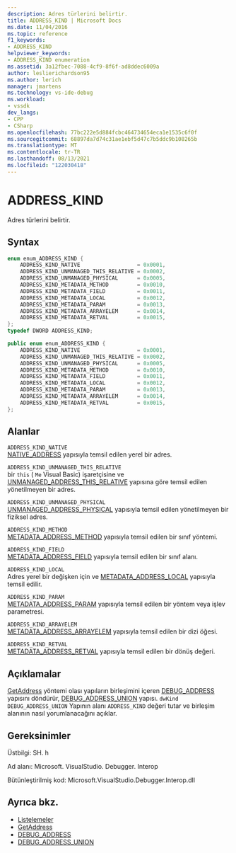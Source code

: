 ```yaml
---
description: Adres türlerini belirtir.
title: ADDRESS_KIND | Microsoft Docs
ms.date: 11/04/2016
ms.topic: reference
f1_keywords:
- ADDRESS_KIND
helpviewer_keywords:
- ADDRESS_KIND enumeration
ms.assetid: 3a12fbec-7088-4cf9-8f6f-ad8ddec6009a
author: leslierichardson95
ms.author: lerich
manager: jmartens
ms.technology: vs-ide-debug
ms.workload:
- vssdk
dev_langs:
- CPP
- CSharp
ms.openlocfilehash: 77bc222e5d884fcbc464734654eca1e1535c6f0f
ms.sourcegitcommit: 68897da7d74c31ae1ebf5d47c7b5ddc9b108265b
ms.translationtype: MT
ms.contentlocale: tr-TR
ms.lasthandoff: 08/13/2021
ms.locfileid: "122030418"
---
```

# <a name="address_kind"></a>ADDRESS_KIND
Adres türlerini belirtir.

## <a name="syntax"></a>Syntax

```cpp
enum enum_ADDRESS_KIND {
    ADDRESS_KIND_NATIVE                  = 0x0001,
    ADDRESS_KIND_UNMANAGED_THIS_RELATIVE = 0x0002,
    ADDRESS_KIND_UNMANAGED_PHYSICAL      = 0x0005,
    ADDRESS_KIND_METADATA_METHOD         = 0x0010,
    ADDRESS_KIND_METADATA_FIELD          = 0x0011,
    ADDRESS_KIND_METADATA_LOCAL          = 0x0012,
    ADDRESS_KIND_METADATA_PARAM          = 0x0013,
    ADDRESS_KIND_METADATA_ARRAYELEM      = 0x0014,
    ADDRESS_KIND_METADATA_RETVAL         = 0x0015,
};
typedef DWORD ADDRESS_KIND;
```

```csharp
public enum enum_ADDRESS_KIND {
    ADDRESS_KIND_NATIVE                  = 0x0001,
    ADDRESS_KIND_UNMANAGED_THIS_RELATIVE = 0x0002,
    ADDRESS_KIND_UNMANAGED_PHYSICAL      = 0x0005,
    ADDRESS_KIND_METADATA_METHOD         = 0x0010,
    ADDRESS_KIND_METADATA_FIELD          = 0x0011,
    ADDRESS_KIND_METADATA_LOCAL          = 0x0012,
    ADDRESS_KIND_METADATA_PARAM          = 0x0013,
    ADDRESS_KIND_METADATA_ARRAYELEM      = 0x0014,
    ADDRESS_KIND_METADATA_RETVAL         = 0x0015,
};
```

## <a name="fields"></a>Alanlar
`ADDRESS_KIND_NATIVE`\
[NATIVE_ADDRESS](../../../extensibility/debugger/reference/native-address.md) yapısıyla temsil edilen yerel bir adres.

`ADDRESS_KIND_UNMANAGED_THIS_RELATIVE`\
bir `this` ( `Me` Visual Basic) işaretçisine ve [UNMANAGED_ADDRESS_THIS_RELATIVE](../../../extensibility/debugger/reference/unmanaged-address-this-relative.md) yapısına göre temsil edilen yönetilmeyen bir adres.

`ADDRESS_KIND_UNMANAGED_PHYSICAL`\
[UNMANAGED_ADDRESS_PHYSICAL](../../../extensibility/debugger/reference/unmanaged-address-physical.md) yapısıyla temsil edilen yönetilmeyen bir fiziksel adres.

`ADDRESS_KIND_METHOD`\
[METADATA_ADDRESS_METHOD](../../../extensibility/debugger/reference/metadata-address-method.md) yapısıyla temsil edilen bir sınıf yöntemi.

`ADDRESS_KIND_FIELD`\
[METADATA_ADDRESS_FIELD](../../../extensibility/debugger/reference/metadata-address-field.md) yapısıyla temsil edilen bir sınıf alanı.

`ADDRESS_KIND_LOCAL`\
Adres yerel bir değişken için ve [METADATA_ADDRESS_LOCAL](../../../extensibility/debugger/reference/metadata-address-local.md) yapısıyla temsil edilir.

`ADDRESS_KIND_PARAM`\
[METADATA_ADDRESS_PARAM](../../../extensibility/debugger/reference/metadata-address-param.md) yapısıyla temsil edilen bir yöntem veya işlev parametresi.

`ADDRESS_KIND_ARRAYELEM`\
[METADATA_ADDRESS_ARRAYELEM](../../../extensibility/debugger/reference/metadata-address-arrayelem.md) yapısıyla temsil edilen bir dizi öğesi.

`ADDRESS_KIND_RETVAL`\
[METADATA_ADDRESS_RETVAL](../../../extensibility/debugger/reference/metadata-address-retval.md) yapısıyla temsil edilen bir dönüş değeri.

## <a name="remarks"></a>Açıklamalar
[GetAddress](../../../extensibility/debugger/reference/idebugaddress-getaddress.md) yöntemi olası yapıların birleşimini içeren [DEBUG_ADDRESS](../../../extensibility/debugger/reference/debug-address.md) yapısını döndürür, [DEBUG_ADDRESS_UNION](../../../extensibility/debugger/reference/debug-address-union.md) yapısı. `dwKind` `DEBUG_ADDRESS_UNION` Yapının alanı `ADDRESS_KIND` değeri tutar ve birleşim alanının nasıl yorumlanacağını açıklar.

## <a name="requirements"></a>Gereksinimler
Üstbilgi: SH. h

Ad alanı: Microsoft. VisualStudio. Debugger. Interop

Bütünleştirilmiş kod: Microsoft.VisualStudio.Debugger.Interop.dll

## <a name="see-also"></a>Ayrıca bkz.
- [Listelemeler](../../../extensibility/debugger/reference/enumerations-visual-studio-debugging.md)
- [GetAddress](../../../extensibility/debugger/reference/idebugaddress-getaddress.md)
- [DEBUG_ADDRESS](../../../extensibility/debugger/reference/debug-address.md)
- [DEBUG_ADDRESS_UNION](../../../extensibility/debugger/reference/debug-address-union.md)
